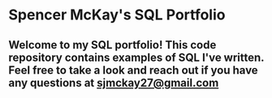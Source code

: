 # Spencer McKay's SQL Portfolio

## Welcome to my SQL portfolio! This code repository contains examples of SQL I've written. Feel free to take a look and reach out if you have any questions at sjmckay27@gmail.com
